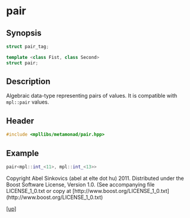 # pair

## Synopsis

```cpp
struct pair_tag;

template <class Fist, class Second>
struct pair;
```

## Description

Algebraic data-type representing pairs of values. It is compatible with
`mpl::pair` values.

## Header

```cpp
#include <mpllibs/metamonad/pair.hpp>
```

## Example

```cpp
pair<mpl::int_<11>, mpl::int_<13>>
```

<p class="copyright">
Copyright Abel Sinkovics (abel at elte dot hu) 2011.
Distributed under the Boost Software License, Version 1.0.
(See accompanying file LICENSE_1_0.txt or copy at
[http://www.boost.org/LICENSE_1_0.txt](http://www.boost.org/LICENSE_1_0.txt)
</p>

[[up]](reference.html)



